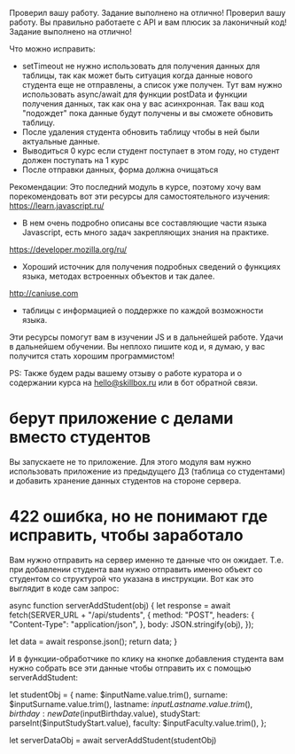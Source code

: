 Проверил вашу работу. Задание выполнено на отлично!
Проверил вашу работу. Вы правильно работаете с API и вам плюсик за лаконичный код! Задание выполнено на отлично!

Что можно исправить:
- setTimeout не нужно использовать для получения данных для таблицы, так как может быть ситуация когда данные нового студента еще не отправлены, а список уже получен. Тут вам нужно использовать async/await для функции postData и функции получения данных, так как она у вас  асинхронная. Так ваш код "подождет" пока данные будут получены и вы сможете обновить таблицу.
- После удаления студента обновить таблицу чтобы в ней были актуальные данные.
- Выводиться 0 курс если студент поступает в этом году, но студент должен поступать на 1 курс
- После отправки данных, форма должна очищаться


Рекомендации:
Это последний модуль в курсе, поэтому хочу вам порекомендовать вот эти ресурсы для самостоятельного изучения:
https://learn.javascript.ru/
 - В нем очень подробно описаны все составляющие части языка Javascript, есть много задач закрепляющих знания на практике.

https://developer.mozilla.org/ru/
 - Хороший источник для получения подробных сведений о функциях языка, методах встроенных объектов и так далее.

http://caniuse.com
 - таблицы с информацией о поддержке по каждой возможности языка.

Эти ресурсы помогут вам в изучении JS и в дальнейшей работе.
Удачи в дальнейшем обучении. Вы неплохо пишите код и, я думаю, у вас получится стать хорошим программистом!

PS: Также будем рады вашему отзыву о работе куратора и о содержании курса на hello@skillbox.ru или в бот обратной связи.


# берут приложение с делами вместо студентов
Вы запускаете не то приложение. Для этого модуля вам нужно использовать приложение из предыдущего ДЗ (таблица со студентами) и добавить хранение данных студентов на стороне сервера.

# 422 ошибка, но не понимают где исправить, чтобы заработало

Вам нужно отправить на сервер именно те данные что он ожидает. Т.е. при добавлении студента вам нужно отправить именно объект со студентом со структурой что указана в инструкции. Вот как это выглядит в коде сам запрос:

async function serverAddStudent(obj) {
  let response = await fetch(SERVER_URL + "/api/students", {
    method: "POST",
    headers: {
      "Content-Type": "application/json",
    },
    body: JSON.stringify(obj),
  });

  let data = await response.json();
  return data;
}


И в функции-обработчике по клику на кнопке добавления студента вам нужно собрать все эти данные чтобы отправить их с помощью serverAddStudent:

let studentObj = {
    name: $inputName.value.trim(),
    surname: $inputSurname.value.trim(),
    lastname: $inputLastname.value.trim(),
    birthday: new Date($inputBirthday.value),
    studyStart: parseInt($inputStudyStart.value),
    faculty: $inputFaculty.value.trim(),
};

let serverDataObj =   await serverAddStudent(studentObj)
